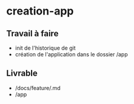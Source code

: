 # creation-app
## Travail à faire
- init de l'historique de git 
- création de l'application dans le dossier /app
## Livrable 
- /docs/feature/.md
- /app
